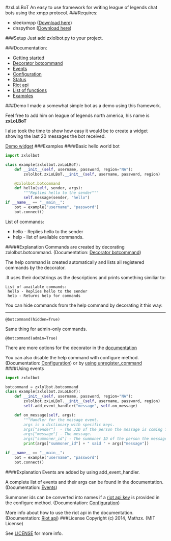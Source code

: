#zxLoLBoT
An easy to use framework for writing league of legends chat bots using the xmpp protocol.
###Requires:
* sleekxmpp ([Download here](http://sleekxmpp.com))
* dnspython ([Download here](http://dnspython.org))

###Setup
Just add zxlolbot.py to your project.

###Documentation:
* [Getting started](doc/gettingStarted.md)
* [Decorator botcommand](doc/decorator.md)
* [Events](doc/events.md)
* [Configuration](doc/configure.md)
* [Status](doc/status.md)
* [Riot api](doc/riotapi.md)
* [List of functions](doc/functions.md)
* [Examples](examples/)

###Demo
I made a somewhat simple bot as a demo using this framework.

Feel free to add him on league of legends north america, his name is **zxLoLBoT**

I also took the time to show how easy it would be to create a widget showing the last 20 messages the bot received.

[Demo widget](http://mathzx.com/zxlolbot.php)
###Examples
####Basic hello world bot
```python
import zxlolbot

class example(zxlolbot.zxLoLBoT):
	def __init__(self, username, password, region="NA"):
		zxlolbot.zxLoLBoT.__init__(self, username, password, region)

	@zxlolbot.botcommand
	def hello(self, sender, args):
		"""Replies hello to the sender"""
		self.message(sender, "hello")
if __name__ == "__main__":
	bot = example("username", "password")
	bot.connect()
```
List of commands:

* hello -  Replies hello to the sender
* help - list of available commands. 

#####Explanation
Commands are created by decorating zxlolbot.botcommand. (Documentation: [Decorator botcommand](doc/decorator.md))

The help command is created automatically and lists all registered commands by the decorator.

.It uses their doctstrings as the descriptions and prints something similiar to:

	List of available commands:
	 hello - Replies hello to the sender
	 help - Returns help for commands

You can hide commands from the help command by decorating it this way:

-----

    @botcommand(hidden=True)
Same thing for admin-only commands.

    @botcommand(admin=True)
There are more options for the decorator in the [documentation](doc/decorator.md)

You can also disable the help command with configure method. (Documentation: [Configuration](doc/configure.md)) or by [using unregister_command](doc/functions.md)
####Using events
```python
import zxlolbot

botcommand = zxlolbot.botcommand
class example(zxlolbot.zxLoLBoT):
	def __init__(self, username, password, region="NA"):
		zxlolbot.zxLoLBoT.__init__(self, username, password, region)
		self.add_event_handler("message", self.on_message)

	def on_message(self, args):
		"""Handler for the message event.
		args is a dictionary with specific keys.
		args["sender"]  - The JID of the person the message is coming from.
		args["message"] - The message.
		args["summoner_id"] - The summoner ID of the person the message is coming from."""
		print(args["summoner_id"] + " said " + args["message"])

if __name__ == "__main__":
	bot = example("username", "password")
	bot.connect()
```
####Explanation
Events are added by using add_event_handler.

A complete list of events and their args can be found in the documentation. (Documentation: [Events](doc/events.md))

Summoner ids can be converted into names if a [riot api key](https://developer.riotgames.com/) is provided in the configure method. (Documentation: [Configuration](doc/configure.md))

More info about how to use the riot api in the documentation.(Documentation: [Riot api](doc/riotapi.md))
###License
Copyright (c) 2014, Mathzx. (MIT License)

See [LICENSE](LICENCE) for more info.